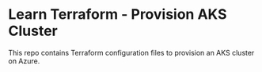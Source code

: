 # Learn Terraform - Provision AKS Cluster

This repo contains Terraform configuration files to provision an AKS cluster on Azure.
